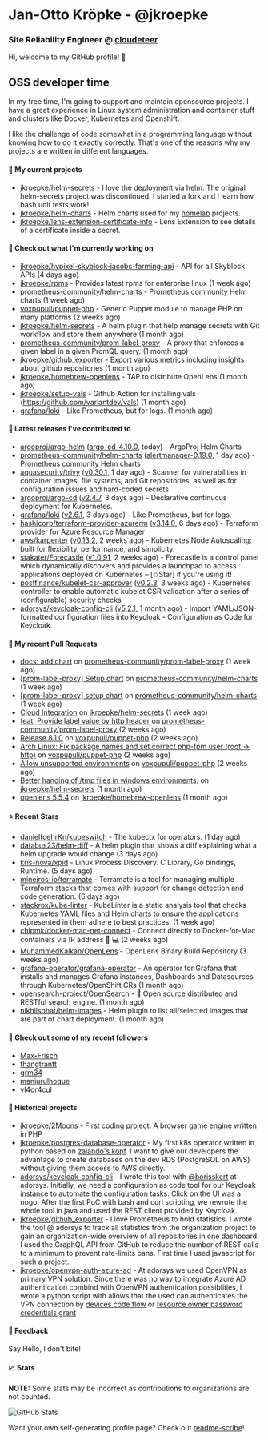 # Jan-Otto Kröpke - @jkroepke
### Site Reliability Engineer @ [cloudeteer](https://github.com/adorsys)

Hi, welcome to my GitHub profile! 👋

## OSS developer time
In my free time, I'm going to support and maintain opensource projects. I have a great experience in Linux system administration and container stuff and clusters like Docker, Kubernetes and Openshift.

I like the challenge of code somewhat in a programming language without knowing how to do it exactly correctly. That's one of the reasons why my projects are written in different languages.

#### 🌱 My current projects
- [jkroepke/helm-secrets](https://github.com/jkroepke/helm-secrets) - I love the deployment via helm. The original helm-secrets project was discontinued. I started a fork and I learn how bash unit tests work!
- [jkroepke/helm-charts](https://github.com/jkroepke/helm-charts) - Helm charts used for my [homelab](https://github.com/jkroepke/homelab) projects.
- [jkroepke/lens-extension-certificate-info](https://github.com/jkroepke/lens-extension-certificate-info) - Lens Extension to see details of a certificate inside a secret.

#### 👷 Check out what I'm currently working on

- [jkroepke/hypixel-skyblock-jacobs-farming-api](https://github.com/jkroepke/hypixel-skyblock-jacobs-farming-api) - API for all Skyblock APIs (4 days ago)
- [jkroepke/rpms](https://github.com/jkroepke/rpms) - Provides latest rpms for enterprise linux (1 week ago)
- [prometheus-community/helm-charts](https://github.com/prometheus-community/helm-charts) - Prometheus community Helm charts (1 week ago)
- [voxpupuli/puppet-php](https://github.com/voxpupuli/puppet-php) - Generic Puppet module to manage PHP on many platforms (2 weeks ago)
- [jkroepke/helm-secrets](https://github.com/jkroepke/helm-secrets) - A helm plugin that help manage secrets with Git workflow and store them anywhere (1 month ago)
- [prometheus-community/prom-label-proxy](https://github.com/prometheus-community/prom-label-proxy) - A proxy that enforces a given label in a given PromQL query. (1 month ago)
- [jkroepke/github_exporter](https://github.com/jkroepke/github_exporter) - Export various metrics including insights about github repositories (1 month ago)
- [jkroepke/homebrew-openlens](https://github.com/jkroepke/homebrew-openlens) - TAP to distribute OpenLens (1 month ago)
- [jkroepke/setup-vals](https://github.com/jkroepke/setup-vals) - Github Action for installing vals (https://github.com/variantdev/vals) (1 month ago)
- [grafana/loki](https://github.com/grafana/loki) - Like Prometheus, but for logs. (1 month ago)

#### 🔭 Latest releases I've contributed to

- [argoproj/argo-helm](https://github.com/argoproj/argo-helm) ([argo-cd-4.10.0](https://github.com/argoproj/argo-helm/releases/tag/argo-cd-4.10.0), today) - ArgoProj Helm Charts
- [prometheus-community/helm-charts](https://github.com/prometheus-community/helm-charts) ([alertmanager-0.19.0](https://github.com/prometheus-community/helm-charts/releases/tag/alertmanager-0.19.0), 1 day ago) - Prometheus community Helm charts
- [aquasecurity/trivy](https://github.com/aquasecurity/trivy) ([v0.30.1](https://github.com/aquasecurity/trivy/releases/tag/v0.30.1), 1 day ago) - Scanner for vulnerabilities in container images, file systems, and Git repositories, as well as for configuration issues and hard-coded secrets
- [argoproj/argo-cd](https://github.com/argoproj/argo-cd) ([v2.4.7](https://github.com/argoproj/argo-cd/releases/tag/v2.4.7), 3 days ago) - Declarative continuous deployment for Kubernetes.
- [grafana/loki](https://github.com/grafana/loki) ([v2.6.1](https://github.com/grafana/loki/releases/tag/v2.6.1), 3 days ago) - Like Prometheus, but for logs.
- [hashicorp/terraform-provider-azurerm](https://github.com/hashicorp/terraform-provider-azurerm) ([v3.14.0](https://github.com/hashicorp/terraform-provider-azurerm/releases/tag/v3.14.0), 6 days ago) - Terraform provider for Azure Resource Manager
- [aws/karpenter](https://github.com/aws/karpenter) ([v0.13.2](https://github.com/aws/karpenter/releases/tag/v0.13.2), 2 weeks ago) - Kubernetes Node Autoscaling: built for flexibility, performance, and simplicity.
- [stakater/Forecastle](https://github.com/stakater/Forecastle) ([v1.0.91](https://github.com/stakater/Forecastle/releases/tag/v1.0.91), 2 weeks ago) - Forecastle is a control panel which dynamically discovers and provides a launchpad to access applications deployed on Kubernetes  – [✩Star] if you&#39;re using it!
- [postfinance/kubelet-csr-approver](https://github.com/postfinance/kubelet-csr-approver) ([v0.2.3](https://github.com/postfinance/kubelet-csr-approver/releases/tag/v0.2.3), 3 weeks ago) - Kubernetes controller to enable automatic kubelet CSR validation after a series of (configurable) security checks
- [adorsys/keycloak-config-cli](https://github.com/adorsys/keycloak-config-cli) ([v5.2.1](https://github.com/adorsys/keycloak-config-cli/releases/tag/v5.2.1), 1 month ago) - Import YAML/JSON-formatted configuration files into Keycloak - Configuration as Code for Keycloak.

#### 🔨 My recent Pull Requests

- [docs: add chart](https://github.com/prometheus-community/prom-label-proxy/pull/122) on [prometheus-community/prom-label-proxy](https://github.com/prometheus-community/prom-label-proxy) (1 week ago)
- [[prom-label-proxy] Setup chart](https://github.com/prometheus-community/helm-charts/pull/2269) on [prometheus-community/helm-charts](https://github.com/prometheus-community/helm-charts) (1 week ago)
- [[prom-label-proxy] setup chart](https://github.com/prometheus-community/helm-charts/pull/2262) on [prometheus-community/helm-charts](https://github.com/prometheus-community/helm-charts) (1 week ago)
- [Cloud Integration](https://github.com/jkroepke/helm-secrets/pull/235) on [jkroepke/helm-secrets](https://github.com/jkroepke/helm-secrets) (1 week ago)
- [feat: Provide label value by http header](https://github.com/prometheus-community/prom-label-proxy/pull/118) on [prometheus-community/prom-label-proxy](https://github.com/prometheus-community/prom-label-proxy) (2 weeks ago)
- [Release 8.1.0](https://github.com/voxpupuli/puppet-php/pull/665) on [voxpupuli/puppet-php](https://github.com/voxpupuli/puppet-php) (2 weeks ago)
- [Arch Linux: Fix package names and set correct php-fpm user (root -&gt; http)](https://github.com/voxpupuli/puppet-php/pull/663) on [voxpupuli/puppet-php](https://github.com/voxpupuli/puppet-php) (2 weeks ago)
- [Allow unsupported environments](https://github.com/voxpupuli/puppet-php/pull/662) on [voxpupuli/puppet-php](https://github.com/voxpupuli/puppet-php) (2 weeks ago)
- [Better handing of /tmp files in windows environments.](https://github.com/jkroepke/helm-secrets/pull/232) on [jkroepke/helm-secrets](https://github.com/jkroepke/helm-secrets) (1 month ago)
- [openlens 5.5.4](https://github.com/jkroepke/homebrew-openlens/pull/5) on [jkroepke/homebrew-openlens](https://github.com/jkroepke/homebrew-openlens) (1 month ago)

#### ⭐ Recent Stars

- [danielfoehrKn/kubeswitch](https://github.com/danielfoehrKn/kubeswitch) - The kubectx  for operators. (1 day ago)
- [databus23/helm-diff](https://github.com/databus23/helm-diff) - A helm plugin that shows a diff explaining what a helm upgrade would change (3 days ago)
- [kris-nova/xpid](https://github.com/kris-nova/xpid) - Linux Process Discovery. C Library, Go bindings, Runtime. (5 days ago)
- [mineiros-io/terramate](https://github.com/mineiros-io/terramate) - Terramate is a tool for managing multiple Terraform stacks that comes with support for change detection and code generation. (6 days ago)
- [stackrox/kube-linter](https://github.com/stackrox/kube-linter) - KubeLinter is a static analysis tool that checks Kubernetes YAML files and Helm charts to ensure the applications represented in them adhere to best practices. (1 week ago)
- [chipmk/docker-mac-net-connect](https://github.com/chipmk/docker-mac-net-connect) - Connect directly to Docker-for-Mac containers via IP address 🐳 💻 (2 weeks ago)
- [MuhammedKalkan/OpenLens](https://github.com/MuhammedKalkan/OpenLens) - OpenLens Binary Build Repository (3 weeks ago)
- [grafana-operator/grafana-operator](https://github.com/grafana-operator/grafana-operator) - An operator for Grafana that installs and manages Grafana instances, Dashboards and Datasources through Kubernetes/OpenShift CRs (1 month ago)
- [opensearch-project/OpenSearch](https://github.com/opensearch-project/OpenSearch) - 🔎 Open source distributed and RESTful search engine. (1 month ago)
- [nikhilsbhat/helm-images](https://github.com/nikhilsbhat/helm-images) - Helm plugin to list all/selected images that are part of chart deployment. (1 month ago)

#### 👯 Check out some of my recent followers

- [Max-Frisch](https://github.com/Max-Frisch)
- [thangtrantt](https://github.com/thangtrantt)
- [grm34](https://github.com/grm34)
- [manjurulhoque](https://github.com/manjurulhoque)
- [vl4dr4cul](https://github.com/vl4dr4cul)

#### 📜 Historical projects
- [jkroepke/2Moons](https://github.com/jkroepke/2Moons) - First coding project. A browser game engine written in PHP
- [jkroepke/postgres-database-operator](https://github.com/jkroepke/postgres-database-operator) - My first k8s operator written in python based on [zalando's kopf](https://github.com/zalando-incubator/kopf). I want to give our developers the advantage to create databases on the dev RDS (PostgreSQL on AWS) without giving them access to AWS directly.
- [adorsys/keycloak-config-cli](https://github.com/adorsys/keycloak-config-cli) - I wrote this tool with [@borisskert](https://github.com/borisskert) at adorsys. Initially, we need a configuration as code tool for our Keycloak instance to automate the configuration tasks. Click on the UI was a nogo. After the first PoC with bash and curl scripting, we rewrote the whole tool in java and used the REST client provided by Keycloak.
- [jkroepke/github_exporter](https://github.com/jkroepke/github_exporter) - I love Prometheus to hold statistics. I wrote the tool @ adorsys to track all statistics from the organization project to gain an organization-wide overview of all repositories in one dashboard. I used the GraphQL API from GitHub to reduce the number of REST calls to a minimum to prevent rate-limits bans. First time I used javascript for such a project.
- [jkroepke/openvpn-auth-azure-ad](https://github.com/jkroepke/openvpn-auth-azure-ad) - At adorsys we used OpenVPN as primary VPN solution. Since there was no way to integrate Azure AD authentication combind with OpenVPN authentication possiblities, I wrote a python script with allows that the used can authenticates the VPN connection by [devices code flow](https://docs.microsoft.com/en-us/azure/active-directory/develop/v2-oauth2-device-code) or [resource owner password credentials grant](https://docs.microsoft.com/en-us/azure/active-directory/develop/v2-oauth-ropc)

#### 💬 Feedback

Say Hello, I don't bite!

#### 📈 Stats

**NOTE:** Some stats may be incorrect as contributions to organizations
are not counted.

![GitHub Stats](https://github-readme-stats.vercel.app/api?username=jkroepke&count_private=false&theme=tokyonight&show_icons=true)

Want your own self-generating profile page? Check out [readme-scribe](https://github.com/muesli/readme-scribe)!
